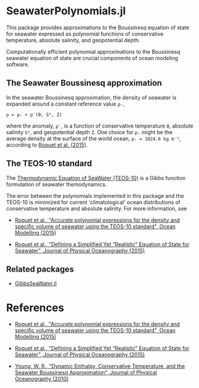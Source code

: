 # SeawaterPolynomials.jl

This package provides approximations to the Boussinesq equation of state for seawater expressed as polynomial functions of conservative temperature, absolute salinity, and geopotential depth. 

Computationally efficient polynomial approximations to the Boussinesq seawater equation of state are crucial components of ocean modeling software.

## The Seawater Boussinesq approximation

In the seawater Boussinesq approximation, the density of seawater is expanded around a constant reference value `ρᵣ`,

```
ρ = ρᵣ + ρ′(Θ, Sᴬ, Z)
```

where the anomaly, `ρ′`, is a function of conservative temperature `Θ`, absolute salinity `Sᴬ`, and geopotential depth `Z`.
One choice for `ρᵣ` might be the average density at the surface of the world ocean, `ρᵣ = 1024.6 kg m⁻³`, according to [Roquet et al. (2015)](https://doi.org/10.1175/JPO-D-15-0080.1).

## The TEOS-10 standard

The [Thermodynamic Equation of SeaWater (TEOS-10)](http://www.teos-10.org) is a Gibbs function formulation of seawater themodynamics.

The error between the polynomials implemented in this package and the TEOS-10 is minimized for current 'climatological' ocean distributions of conservative temperature and absolute salinity. For more information, see

* [Roquet et al., "Accurate polynomial expressions for the density and specific volume of seawater using the TEOS-10 standard", Ocean Modelling (2015)](https://doi.org/10.1016/j.ocemod.2015.04.002)

* [Roquet et al., "Defining a Simplified Yet “Realistic” Equation of State for Seawater", Journal of Physical Oceanography (2015)](https://doi.org/10.1175/JPO-D-15-0080.1)

## Related packages

* [GibbsSeaWater.jl](https://github.com/TEOS-10/GibbsSeaWater.jl)

# References

* [Roquet et al., "Accurate polynomial expressions for the density and specific volume of seawater using the TEOS-10 standard", Ocean Modelling (2015)](https://doi.org/10.1016/j.ocemod.2015.04.002)

* [Roquet et al., "Defining a Simplified Yet “Realistic” Equation of State for Seawater", Journal of Physical Oceanography (2015)](https://doi.org/10.1175/JPO-D-15-0080.1)

* [Young, W. R., "Dynamic Enthalpy, Conservative Temperature, and the Seawater Boussinesq Approximation", Journal of Physical Oceanography (2010)](https://doi.org/10.1175/2009JPO4294.1)
